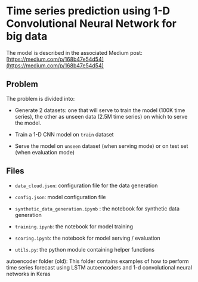 # Time series prediction using 1-D Convolutional Neural Network for big data

The model is described in the associated Medium post: [https://medium.com/p/168b47e54d54](https://medium.com/p/168b47e54d54)


## Problem

The problem is divided into:

* Generate 2 datasets: one that will serve to train the model (100K time series), the other as unseen data (2.5M time series) on which to serve the model.

* Train a 1-D CNN model on `train` dataset

* Serve the model on `unseen` dataset (when serving mode) or on test set (when evaluation mode)



## Files

- `data_cloud.json`: configuration file for the data generation

- `config.json`: model configuration file

- `synthetic_data_generation.ipynb` : the notebook for synthetic data generation

- `training.ipynb`: the notebook for model training

- `scoring.ipynb`: the notebook for model serving / evaluation

- `utils.py`: the python module containing helper functions

autoencoder folder (old): This folder contains examples of how to perform time series forecast using LSTM autoencoders and 1-d convolutional neural networks in Keras
